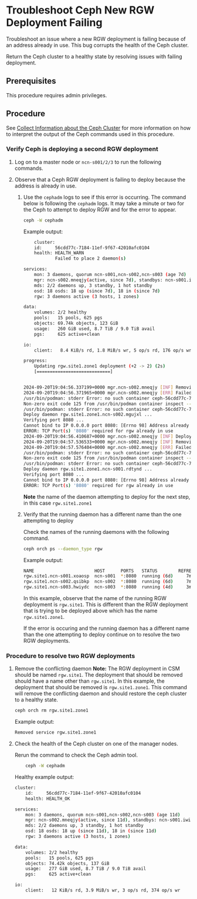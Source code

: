 # Troubleshoot Ceph New RGW Deployment Failing

Troubleshoot an issue where a new RGW deployment is failing because of an address already in use. This bug corrupts the health of the Ceph cluster.

Return the Ceph cluster to a healthy state by resolving issues with failing deployment.

## Prerequisites

This procedure requires admin privileges.

## Procedure

See [Collect Information about the Ceph Cluster](Collect_Information_About_the_Ceph_Cluster.md) for more information on how to interpret the output of the Ceph commands used in this procedure.

### Verify Ceph is deploying a second RGW deployment

1. Log on to a master node or `ncn-s001/2/3` to run the following commands.

1. Observe that a Ceph RGW deployment is failing to deploy because the address is already in use.

    1. Use the `cephadm` logs to see if this error is occurring. The command below is following the `cephadm` logs. It may take a minute or two for the Ceph to attempt to deploy RGW and for the error to appear.

        ```bash
        ceph -W cephadm
        ```

        Example output:

        ```bash
            cluster:
            id:     56cdd77c-7184-11ef-9f67-42010afc0104
            health: HEALTH_WARN
                    Failed to place 2 daemon(s)

        services:
            mon: 3 daemons, quorum ncn-s001,ncn-s002,ncn-s003 (age 7d)
            mgr: ncn-s002.mneqjy(active, since 7d), standbys: ncn-s001.iwikun, ncn-s003.pkabeg
            mds: 2/2 daemons up, 3 standby, 1 hot standby
            osd: 18 osds: 18 up (since 7d), 18 in (since 7d)
            rgw: 3 daemons active (3 hosts, 1 zones)

        data:
            volumes: 2/2 healthy
            pools:   15 pools, 625 pgs
            objects: 69.74k objects, 123 GiB
            usage:   260 GiB used, 8.7 TiB / 9.0 TiB avail
            pgs:     625 active+clean

        io:
            client:   8.4 KiB/s rd, 1.8 MiB/s wr, 5 op/s rd, 176 op/s wr

        progress:
            Updating rgw.site1.zone1 deployment (+2 -> 2) (2s)
            [============================]


        2024-09-20T19:04:56.337199+0000 mgr.ncn-s002.mneqjy [INF] Removing key for client.rgw.site1.zone1.ncn-s002.mgujxl
        2024-09-20T19:04:56.371965+0000 mgr.ncn-s002.mneqjy [ERR] Failed while placing rgw.site1.zone1.ncn-s002.mgujxl on ncn-s002: cephadm exited with an error code: 1, stderr: Non-zero exit code 125 from /usr/bin/podman container inspect --format {{.State.Status}} ceph-56cdd77c-7184-11ef-9f67-42010afc0104-rgw-site1-zone1-ncn-s002-mgujxl
        /usr/bin/podman: stderr Error: no such container ceph-56cdd77c-7184-11ef-9f67-42010afc0104-rgw-site1-zone1-ncn-s002-mgujxl
        Non-zero exit code 125 from /usr/bin/podman container inspect --format {{.State.Status}} ceph-56cdd77c-7184-11ef-9f67-42010afc0104-rgw.site1.zone1.ncn-s002.mgujxl
        /usr/bin/podman: stderr Error: no such container ceph-56cdd77c-7184-11ef-9f67-42010afc0104-rgw.site1.zone1.ncn-s002.mgujxl
        Deploy daemon rgw.site1.zone1.ncn-s002.mgujxl ...
        Verifying port 8080 ...
        Cannot bind to IP 0.0.0.0 port 8080: [Errno 98] Address already in use
        ERROR: TCP Port(s) '8080' required for rgw already in use
        2024-09-20T19:04:56.410687+0000 mgr.ncn-s002.mneqjy [INF] Deploying daemon rgw.site1.zone1.ncn-s001.rdtynd on ncn-s001
        2024-09-20T19:04:57.536533+0000 mgr.ncn-s002.mneqjy [INF] Removing key for client.rgw.site1.zone1.ncn-s001.rdtynd
        2024-09-20T19:04:57.576404+0000 mgr.ncn-s002.mneqjy [ERR] Failed while placing rgw.site1.zone1.ncn-s001.rdtynd on ncn-s001: cephadm exited with an error code: 1, stderr: Non-zero exit code 125 from /usr/bin/podman container inspect --format {{.State.Status}} ceph-56cdd77c-7184-11ef-9f67-42010afc0104-rgw-site1-zone1-ncn-s001-rdtynd
        /usr/bin/podman: stderr Error: no such container ceph-56cdd77c-7184-11ef-9f67-42010afc0104-rgw-site1-zone1-ncn-s001-rdtynd
        Non-zero exit code 125 from /usr/bin/podman container inspect --format {{.State.Status}} ceph-56cdd77c-7184-11ef-9f67-42010afc0104-rgw.site1.zone1.ncn-s001.rdtynd
        /usr/bin/podman: stderr Error: no such container ceph-56cdd77c-7184-11ef-9f67-42010afc0104-rgw.site1.zone1.ncn-s001.rdtynd
        Deploy daemon rgw.site1.zone1.ncn-s001.rdtynd ...
        Verifying port 8080 ...
        Cannot bind to IP 0.0.0.0 port 8080: [Errno 98] Address already in use
        ERROR: TCP Port(s) '8080' required for rgw already in use
        ```

        **Note** the name of the daemon attempting to deploy for the next step, in this case `rgw.site1.zone1`

    1. Verify that the running daemon has a different name than the one attempting to deploy

        Check the names of the running daemons with the following command.

        ```bash
        ceph orch ps --daemon_type rgw
        ```

        Example output:

        ```bash
        NAME                       HOST      PORTS   STATUS        REFRESHED  AGE  MEM USE  MEM LIM  VERSION  IMAGE ID      CONTAINER ID
        rgw.site1.ncn-s001.xoaosp  ncn-s001  *:8080  running (6d)     7m ago   6d     516M        -  17.2.6   6eebe3129025  fdd8842a0b16
        rgw.site1.ncn-s002.qsibkp  ncn-s002  *:8080  running (6d)     7m ago   6d     478M        -  17.2.6   6eebe3129025  86bd2327ab81
        rgw.site1.ncn-s003.hwiydc  ncn-s003  *:8080  running (4d)     3m ago   4d     412M        -  17.2.6   6eebe3129025  fb89e37f1ec8
        ```

        In this example, observe that the name of the running RGW deployment is `rgw.site1`. This is different than the RGW  deployment that is trying to be deployed above which has the name `rgw.site1.zone1`.

        If the error is occuring and the running daemon has a different name than the one attempting to deploy continue on to resolve the two RGW deployments.

### Procedure to resolve two RGW deployments

1. Remove the conflicting daemon
**Note:** The RGW deployment in CSM should be named `rgw.site1`. The deployment that should be removed should have a name other than `rgw.site1`. In this example, the deployment that should be removed is `rgw.site1.zone1`.
    This command will remove the conflicting daemon and should restore the ceph cluster to a healthy state.

    ```bash
    ceph orch rm rgw.site1.zone1
    ```

    Example output:

    ```bash
    Removed service rgw.site1.zone1
    ```

1. Check the health of the Ceph cluster on one of the manager nodes.

   Rerun the command to check the Ceph admin tool.

    ```bash
        ceph -W cephadm
    ```

    Healthy example output:

    ```bash
    cluster:
        id:     56cdd77c-7184-11ef-9f67-42010afc0104
        health: HEALTH_OK

    services:
        mon: 3 daemons, quorum ncn-s001,ncn-s002,ncn-s003 (age 11d)
        mgr: ncn-s002.mneqjy(active, since 11d), standbys: ncn-s001.iwikun, ncn-s003.pkabeg
        mds: 2/2 daemons up, 3 standby, 1 hot standby
        osd: 18 osds: 18 up (since 11d), 18 in (since 11d)
        rgw: 3 daemons active (3 hosts, 1 zones)

    data:
        volumes: 2/2 healthy
        pools:   15 pools, 625 pgs
        objects: 74.42k objects, 137 GiB
        usage:   277 GiB used, 8.7 TiB / 9.0 TiB avail
        pgs:     625 active+clean

    io:
        client:   12 KiB/s rd, 3.9 MiB/s wr, 3 op/s rd, 374 op/s wr
    ```
